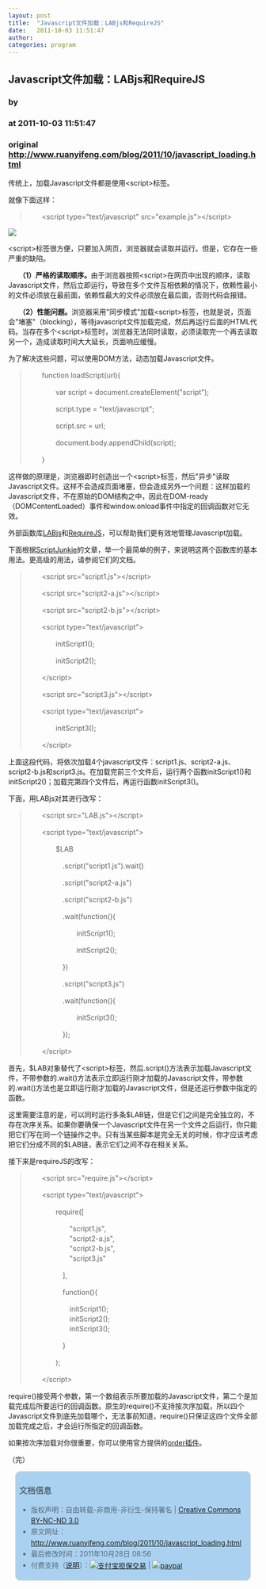 ```yaml
---
layout: post
title:  "Javascript文件加载：LABjs和RequireJS"
date:   2011-10-03 11:51:47
author: 
categories: program
---
```


## Javascript文件加载：LABjs和RequireJS
### by 
### at 2011-10-03 11:51:47
### original <http://www.ruanyifeng.com/blog/2011/10/javascript_loading.html>

<p>传统上，加载Javascript文件都是使用&lt;script&gt;标签。</p><p>就像下面这样：</p>

<blockquote>

<p>　　&lt;script type=&quot;text/javascript&quot; src=&quot;example.js&quot;&gt;&lt;/script&gt;</p>

</blockquote>

<p><img src="http://image.beekka.com/blog/201110/bg2011100301.png"></p>

<p>&lt;script&gt;标签很方便，只要加入网页，浏览器就会读取并运行。但是，它存在一些严重的缺陷。</p>

<p>　　<strong>（1）严格的读取顺序。</strong>由于浏览器按照&lt;script&gt;在网页中出现的顺序，读取Javascript文件，然后立即运行，导致在多个文件互相依赖的情况下，依赖性最小的文件必须放在最前面，依赖性最大的文件必须放在最后面，否则代码会报错。</p>

<p>　　<strong>（2）性能问题。</strong>浏览器采用&quot;同步模式&quot;加载&lt;script&gt;标签，也就是说，页面会&quot;堵塞&quot;（blocking），等待javascript文件加载完成，然后再运行后面的HTML代码。当存在多个&lt;script&gt;标签时，浏览器无法同时读取，必须读取完一个再去读取另一个，造成读取时间大大延长，页面响应缓慢。</p>

<p>为了解决这些问题，可以使用DOM方法，动态加载Javascript文件。</p>

<blockquote>

<p>　　function loadScript(url){</p>

<p>　　　　var script = document.createElement("script");</p>

<p>　　　　script.type = "text/javascript";</p>

<p>　　　　script.src = url;</p>

<p>　　　　document.body.appendChild(script);</p>

<p>　　}</p>

</blockquote>

<p>这样做的原理是，浏览器即时创造出一个&lt;script&gt;标签，然后&quot;异步&quot;读取Javascript文件。这样不会造成页面堵塞，但会造成另外一个问题：这样加载的Javascript文件，不在原始的DOM结构之中，因此在DOM-ready（DOMContentLoaded）事件和window.onload事件中指定的回调函数对它无效。</p>

<p>外部函数库<a href="http://labjs.com/">LABjs</a>和<a href="http://requirejs.org/">RequireJS</a>，可以帮助我们更有效地管理Javascript加载。 </p>

<p>下面根据<a href="http://msdn.microsoft.com/en-us/scriptjunkie/ff943568">ScriptJunkie</a>的文章，举一个最简单的例子，来说明这两个函数库的基本用法。更高级的用法，请参阅它们的文档。</p>

<blockquote>

<p>　　&lt;script src=&quot;script1.js&quot;&gt;&lt;/script&gt;</p>

<p>　　&lt;script src=&quot;script2-a.js&quot;&gt;&lt;/script&gt;</p>

<p>　　&lt;script src=&quot;script2-b.js&quot;&gt;&lt;/script&gt;</p>

<p>　　&lt;script type=&quot;text/javascript&quot;&gt;</p>

<p>　　　　initScript1();</p>

<p>　　　　initScript2();</p>

<p>　　&lt;/script&gt;</p>

<p>　　&lt;script src=&quot;script3.js&quot;&gt;&lt;/script&gt;</p>

<p>　　&lt;script type=&quot;text/javascript&quot;&gt;</p>

<p>　　　　initScript3();</p>

<p>　　&lt;/script&gt;</p>

</blockquote>

<p>上面这段代码，将依次加载4个javascript文件：script1.js、script2-a.js、script2-b.js和script3.js。在加载完前三个文件后，运行两个函数initScript1()和initScript2()；加载完第四个文件后，再运行函数initScript3()。</p>

<p>下面，用LABjs对其进行改写：</p>

<blockquote>

<p>　　&lt;script src=&quot;LAB.js&quot;&gt;&lt;/script&gt;</p>

<p>　　&lt;script type=&quot;text/javascript&quot;&gt;</p>

<p>　　　　$LAB</p>

<p>　　　　　.script("script1.js").wait()</p>

<p>　　　　　.script("script2-a.js")</p>

<p>　　　　　.script("script2-b.js")</p>

<p>　　　　　.wait(function(){</p>

<p>　　　　　　　initScript1();</p>

<p>　　　　　　　initScript2();</p>

<p>　　　　　})</p>

<p>　　　　　.script("script3.js")</p>

<p>　　　　　.wait(function(){</p>

<p>　　　　　　　initScript3();</p>

<p>　　　　　});</p>

<p>　　&lt;/script&gt;</p>

</blockquote>

<p>首先，$LAB对象替代了&lt;script&gt;标签，然后.script()方法表示加载Javascript文件，不带参数的.wait()方法表示立即运行刚才加载的Javascript文件，带参数的.wait()方法也是立即运行刚才加载的Javascript文件，但是还运行参数中指定的函数。</p>

<p>这里需要注意的是，可以同时运行多条$LAB链，但是它们之间是完全独立的，不存在次序关系。如果你要确保一个Javascript文件在另一个文件之后运行，你只能把它们写在同一个链操作之中。只有当某些脚本是完全无关的时候，你才应该考虑把它们分成不同的$LAB链，表示它们之间不存在相关关系。</p>

<p>接下来是requireJS的改写：</p>

<blockquote>

<p>　　&lt;script src=&quot;require.js&quot;&gt;&lt;/script&gt;</p>

<p>　　&lt;script type=&quot;text/javascript&quot;&gt;</p>

<p>　　　　require([</p>

<p>　　　　　　"script1.js",<br>
　　　　　　"script2-a.js",<br>
　　　　　　"script2-b.js",<br>
　　　　　　"script3.js"</p>

<p>　　　　　],</p>

<p>　　　　　function(){</p>

<p>　　　　　　initScript1();<br>
　　　　　　initScript2();<br>
　　　　　　initScript3();</p>

<p>　　　　　}</p>

<p>　　　　);</p>

<p>　　&lt;/script&gt;</p>

</blockquote>

<p>require()接受两个参数，第一个数组表示所要加载的Javascript文件，第二个是加载完成后所要运行的回调函数。原生的require()不支持按次序加载，所以四个Javascript文件到底先加载哪个，无法事前知道，require()只保证这四个文件全部加载完成之后，才会运行所指定的回调函数。</p>

<p>如果按次序加载对你很重要，你可以使用官方提供的<a href="http://requirejs.org/docs/api.html#order">order插件</a>。</p>

<p>（完）<br>
</p><div style="color:#556677;line-height:160%;padding:0.3em 0.5em;border:1px solid #d3d3d3;margin:1em;background-color:#aad2f0;border-radius:10px"><h3>文档信息</h3>
<ul>
<li>版权声明：自由转载-非商用-非衍生-保持署名 | <a href="http://creativecommons.org/licenses/by-nc-nd/3.0/deed.zh">Creative Commons BY-NC-ND 3.0</a></li>
<li>原文网址：<a href="http://www.ruanyifeng.com/blog/2011/10/javascript_loading.html">http://www.ruanyifeng.com/blog/2011/10/javascript_loading.html</a></li>
<li>最后修改时间：2011年10月28日 08:56</li>
<li>付费支持（<a href="http://www.ruanyifeng.com/blog/2011/05/my_google_adsense_is_disabled.html" style="text-decoration:underline">说明</a>）：<a href="https://mai.alipay.com/p.htm?id=2011101500701706"><img src="http://www.ruanyifeng.com/blog/images/rmb_32.png" alt="支付宝担保交易" style="border:none;vertical-align:middle"></a> | <a href="https://www.paypal.com/cgi-bin/webscr?cmd=_xclick&amp;business=yifeng.ruan@gmail.com&amp;currency_code=USD&amp;amount=2.99&amp;return=http://www.ruanyifeng.com/thank.html&amp;item_name=Ruan%20YiFeng&#39;s%20Blog&amp;undefined_quantity=1&amp;no_note=0"><img src="http://www.ruanyifeng.com/blog/images/dollar_32.png" alt="paypal" style="border:none;vertical-align:middle"></a> </li>
</ul></div><div style="color:#556677;line-height:160%;padding:0.3em 0.5em;margin:1em;border-radius:10px"><p></p></div>